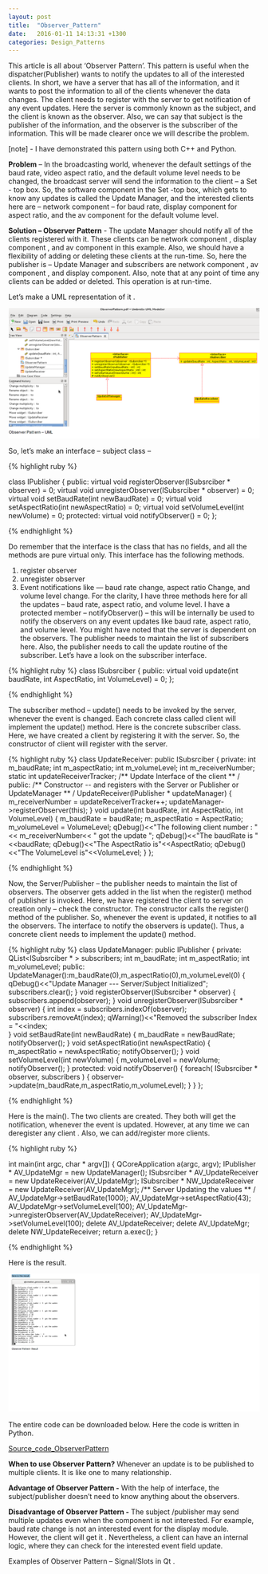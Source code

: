 ```yaml
---
layout: post
title:  "Observer_Pattern"
date:   2016-01-11 14:13:31 +1300
categories: Design_Patterns
---
```


This article is all about ‘Observer Pattern’. This pattern is useful when the
dispatcher(Publisher) wants to notify the updates to all of the interested
clients. In short, we have a server that has all of the information, and it wants to post the information to all of the clients whenever the data changes.
The client needs to register with the server to get notification of any event
updates. Here the server is commonly known as the subject, and the client is
known as the observer. Also, we can say that subject is the publisher of the
information, and the observer is the subscriber of the information. This will be made clearer once we will describe the problem.

[note] - I have demonstrated this pattern using both C++ and Python.

**Problem** – In the broadcasting world, whenever the default settings of the
baud rate, video aspect ratio, and the default volume level needs to be
changed, the broadcast server will send the information to the client – a Set -
top box. So, the software component in the Set -top box, which gets to know
any updates is called the Update Manager, and the interested clients here are
– network component – for baud rate, display component for aspect ratio,
and the av component for the default volume level.

**Solution – Observer Pattern** -
The update Manager should notify all of the clients registered with it. These
clients can be network component , display component , and av component in
this example. Also, we should have a flexibility of adding or deleting these
clients at the run-time. So, here the publisher is – Update Manager and
subscribers are network component , av component , and display component.
Also, note that at any point of time any clients can be added or deleted. This
operation is at run-time.

Let’s make a UML representation of it .

<img src="/assets/img/ObserverPattern_UML.png" alt="ObserverPattern_UML">

So, let’s make an interface – subject class –

{% highlight ruby %}

class IPublisher
{
 public:
    virtual void registerObserver(ISubsrciber * observer) = 0;
    virtual void unregisterObserver(ISubsrciber * observer) = 0;
    virtual void setBaudRate(int newBaudRate) = 0;
    virtual void setAspectRatio(int newAspectRatio) = 0;
    virtual void setVolumeLevel(int newVolume) = 0;
    protected:
    virtual void notifyObserver() = 0;
};

{% endhighlight %}


Do remember that the interface is the class that has no fields, and all the
methods are pure virtual only. This interface has the following methods.
1. register observer
2. unregister observer
3. Event notifications like — baud rate change, aspect ratio Change, and
volume level change.
For the clarity, I have three methods here for all the updates – baud rate,
aspect ratio, and volume level.
I have a protected member – notifyObserver() – this will be internally be used
to notify the observers on any event updates like baud rate, aspect ratio, and
volume level. You might have noted that the server is dependent on the
observers. The publisher needs to maintain the list of subscribers here. Also,
the publisher needs to call the update routine of the subscriber.
Let’s have a look on the subscriber interface.

{% highlight ruby %}
class ISubsrciber
{
  public:
      virtual void update(int baudRate, int AspectRatio, int VolumeLevel) = 0;
};

{% endhighlight %}

The subscriber method – update() needs to be invoked by the server,
whenever the event is changed. Each concrete class called client will
implement the update() method. Here is the concrete subscriber class. Here,
we have created a client by registering it with the server. So, the constructor
of client will register with the server.

{% highlight ruby %}
class UpdateReceiver: public ISubsrciber
{
  private:
    int m_baudRate;
    int m_aspectRatio;
    int m_volumeLevel;
    int m_receiverNumber;
    static int updateReceiverTracker;
    /** Update Interface of the client ** /
public:
    /** Constructor -- and registers with the Server or Publisher or        UpdateManager ** /
    UpdateReceiver(IPublisher * updateManager)
    {
      m_receiverNumber = updateReceiverTracker++;
      updateManager->registerObserver(this);
    }
   void update(int baudRate, int AspectRatio, int VolumeLevel)
   {
     m_baudRate = baudRate;
     m_aspectRatio = AspectRatio;
     m_volumeLevel = VolumeLevel;
     qDebug()<<"The following client number : "<< m_receiverNumber<< " got the update ";
     qDebug()<<"The baudRate is "<<baudRate;
     qDebug()<<"The AspectRatio is"<<AspectRatio;
     qDebug()<<"The VolumeLevel is"<<VolumeLevel;
   }
};

{% endhighlight %}

Now, the Server/Publisher – the publisher needs to maintain the list of
observers. The observer gets added in the list when the register() method of
publisher is invoked. Here, we have registered the client to server on creation
only – check the constructor. The constructor calls the register() method of
the publisher. So, whenever the event is updated, it notifies to all the
observers. The interface to notify the observers is update(). Thus, a concrete
client needs to implement the update() method.

{% highlight ruby %}
class UpdateManager: public IPublisher
{
  private:
    QList<ISubsrciber * > subscribers;
    int m_baudRate;
    int m_aspectRatio;
    int m_volumeLevel;
  public:
    UpdateManager():m_baudRate(0),m_aspectRatio(0),m_volumeLevel(0)
    {
      qDebug()<<"Update Manager --- Server/Subject Initialized";
      subscribers.clear();
    }
    void registerObserver(ISubsrciber * observer)
    {
      subscribers.append(observer);
    }
    void unregisterObserver(ISubsrciber * observer)
    {
      int index = subscribers.indexOf(observer);
      subscribers.removeAt(index);
      qWarning()<<"Removed the subscriber Index = "<<index;  
    }
   void setBaudRate(int newBaudRate)
   {
      m_baudRate = newBaudRate;
      notifyObserver();
   }
   void setAspectRatio(int newAspectRatio)
   {
     m_aspectRatio = newAspectRatio;
     notifyObserver();
   }
   void setVolumeLevel(int newVolume)
   {
     m_volumeLevel = newVolume;
     notifyObserver();
   }
protected:
   void notifyObserver()
   {
     foreach( ISubsrciber * observer, subscribers )
     {
       observer->update(m_baudRate,m_aspectRatio,m_volumeLevel);
     }
   }
};

{% endhighlight %}

Here is the main(). The two clients are created. They both will get the
notification, whenever the event is updated. However, at any time we can
deregister any client . Also, we can add/register more clients.

{% highlight ruby %}

int main(int argc, char * argv[])
{
  QCoreApplication a(argc, argv);
  IPublisher * AV_UpdateMgr = new UpdateManager();
  ISubsrciber * AV_UpdateReceiver = new UpdateReceiver(AV_UpdateMgr);
  ISubsrciber * NW_UpdateReceiver = new UpdateReceiver(AV_UpdateMgr);
  /** Server Updating the values ** /
  AV_UpdateMgr->setBaudRate(1000);
  AV_UpdateMgr->setAspectRatio(43);
  AV_UpdateMgr->setVolumeLevel(100);
  AV_UpdateMgr->unregisterObserver(AV_UpdateReceiver);
  AV_UpdateMgr->setVolumeLevel(100);
  delete AV_UpdateReceiver;
  delete AV_UpdateMgr;
  delete NW_UpdateReceiver;
  return a.exec();
}

{% endhighlight %}

Here is the result.

<img src="/assets/img/ObserverPattern_Output.png" alt="ObserverPattern_Output">

The entire code can be downloaded below. Here the code is written in Python.

[Source_code_ObserverPattern](https://drive.google.com/open?id=1SPHpEjtD0MnGXIcL5ZEL7lPqAvEdQsoc)

**When to use Observer Pattern?**
Whenever an update is to be published to multiple clients. It is like one to
many relationship.

**Advantage of Observer Pattern -**
With the help of interface, the subject/publisher doesn’t need to know
anything about the observers.

**Disadvantage of Observer Pattern -**
The subject /publisher may send multiple updates even when the component is
not interested. For example, baud rate change is not an interested event for
the display module. However, the client will get it . Nevertheless, a client can
have an internal logic, where they can check for the interested event field
update.

Examples of Observer Pattern – Signal/Slots in Qt .
